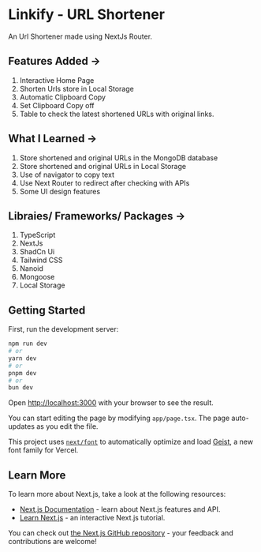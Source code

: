 # Linkify - URL Shortener
An Url Shortener made using NextJs Router.

## Features Added ->
1) Interactive Home Page
2) Shorten Urls store in Local Storage
3) Automatic Clipboard Copy
4) Set Clipboard Copy off
5) Table to check the latest shortened URLs with original links.

## What I Learned ->
1) Store shortened and original URLs in the MongoDB database
2) Store shortened and original URLs in Local Storage
3) Use of navigator to copy text
4) Use Next Router to redirect after checking with APIs
5) Some UI design features

## Libraies/ Frameworks/ Packages ->
1) TypeScript
2) NextJs
3) ShadCn Ui
4) Tailwind CSS
5) Nanoid
6) Mongoose
7) Local Storage

## Getting Started

First, run the development server:

```bash
npm run dev
# or
yarn dev
# or
pnpm dev
# or
bun dev
```

Open [http://localhost:3000](http://localhost:3000) with your browser to see the result.

You can start editing the page by modifying `app/page.tsx`. The page auto-updates as you edit the file.

This project uses [`next/font`](https://nextjs.org/docs/app/building-your-application/optimizing/fonts) to automatically optimize and load [Geist](https://vercel.com/font), a new font family for Vercel.

## Learn More

To learn more about Next.js, take a look at the following resources:

- [Next.js Documentation](https://nextjs.org/docs) - learn about Next.js features and API.
- [Learn Next.js](https://nextjs.org/learn) - an interactive Next.js tutorial.

You can check out [the Next.js GitHub repository](https://github.com/vercel/next.js) - your feedback and contributions are welcome!

